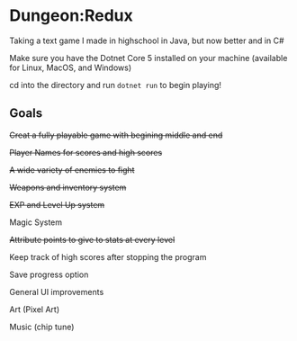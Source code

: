 # Dungeon:Redux
 Taking a text game I made in highschool in Java, but now better and in C#
 
 Make sure you have the Dotnet Core 5 installed on your machine (available for Linux, MacOS, and Windows)
 
 cd into the directory and run `dotnet run` to begin playing!

## Goals
~~Creat a fully playable game with begining middle and end~~

~~Player Names for scores and high scores~~ 

~~A wide variety of enemies to fight~~

~~Weapons and inventory system~~

~~EXP and Level Up system~~

Magic System

~~Attribute points to give to stats at every level~~

Keep track of high scores after stopping the program

Save progress option

General UI improvements

Art (Pixel Art)

Music (chip tune) 
